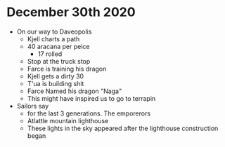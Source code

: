 # December 30th 2020
- On our way to Daveopolis
	- Kjell charts a path 
	- 40 aracana per peice
		- 17 rolled
	- Stop at the truck stop 
	- Farce is training his dragon 
	- Kjell gets a dirty 30 
	- T'ua is building shit 
	- Farce Named his dragon "Naga"
	- This might have inspired us to go to terrapin 
- Sailors say 
	- for the last 3 generations. The emporerors
	- Atlattle mountain lighthouse 
	- These lights in the sky appeared after the lighthouse construction began 